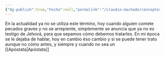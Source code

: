 ```yaml
---
{"dg-publish":true,"Fecha":null,"permalink":"/claudio-machado/conceptos/expulsado/","dgPassFrontmatter":true}
---
```


En la actualidad ya no se utiliza este término, hoy cuando alguien comete pecados graves y no se arrepiente, simplemente se anuncia que ya no es testigo de Jehová, para que sepamos cómo debemos tratarles. En mi época se le dejaba de hablar, hoy en cambio éso cambio y si se puede tener trato aunque no cómo antes, y siempre y cuando no sea un [[Apóstata\|Apóstata]] 
